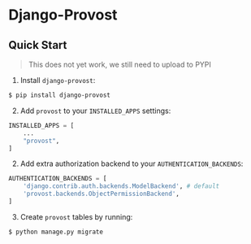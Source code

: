 # Django-Provost

## Quick Start

> This does not yet work, we still need to upload to PYPI

1. Install `django-provost`:

```sh
$ pip install django-provost
```

2. Add `provost` to your `INSTALLED_APPS` settings:

```python
INSTALLED_APPS = [
    ...
    "provost",
]
```

2. Add extra authorization backend to your `AUTHENTICATION_BACKENDS`:

```python
AUTHENTICATION_BACKENDS = [
    'django.contrib.auth.backends.ModelBackend', # default
    'provost.backends.ObjectPermissionBackend',
]
```

3. Create `provost` tables by running:

```sh
$ python manage.py migrate
```
